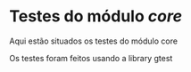 # Testes do módulo *core* #
Aqui estão situados os testes do módulo core

Os testes foram feitos usando a library gtest